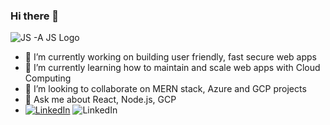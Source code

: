 ### Hi there 👋
<picture>
 <source media="(prefers-color-scheme: dark)" srcset="https://wallpapercave.com/wp/wp4923978.jpg">

 <source media="(prefers-color-scheme: light)" srcset="https://wallpapercave.com/wp/wp6606914.png">
 
 <img alt="JS -A JS Logo" src="https://wallpapercave.com/wp/wp5422452.jpg">
</picture>
<ul>
 <li>🔭 I’m currently working on building user friendly, fast secure web apps</li>
<li>🌱 I’m currently learning how to maintain and scale web apps with Cloud Computing</li>
 <li>👯 I’m looking to collaborate on MERN stack, Azure and GCP projects</li>
 <li>💬 Ask me about React, Node.js, GCP </li> 
<li>
 <a href="https://www.linkedin.com/in/ibrahim-sani-dalhatu//" rel="nofollow"><img src="https://camo.githubusercontent.com/a493f6833f99fb3c85788d6d9305e6b7a42b838e5ee5d138fd9a8214a7e77472/68747470733a2f2f696d672e736869656c64732e696f2f62616467652f6c696e6b6564696e2d2532333030373742352e7376673f267374796c653d666f722d7468652d6261646765266c6f676f3d6c696e6b6564696e266c6f676f436f6c6f723d7768697465" alt="LinkedIn" data-canonical-src="https://img.shields.io/badge/linkedin-%230077B5.svg?&amp;style=for-the-badge&amp;logo=linkedin&amp;logoColor=white" style="max-width: 100%;"></a>
 <img src="https://camo.githubusercontent.com/a493f6833f99fb3c85788d6d9305e6b7a42b838e5ee5d138fd9a8214a7e77472/68747470733a2f2f696d672e736869656c64732e696f2f62616467652f6c696e6b6564696e2d2532333030373742352e7376673f267374796c653d666f722d7468652d6261646765266c6f676f3d6c696e6b6564696e266c6f676f436f6c6f723d7768697465" alt="LinkedIn" data-canonical-src="https://img.shields.io/badge/linkedin-%230077B5.svg?&amp;style=for-the-badge&amp;logo=linkedin&amp;logoColor=white" style="max-width: 100%;"></li>
</ul>
